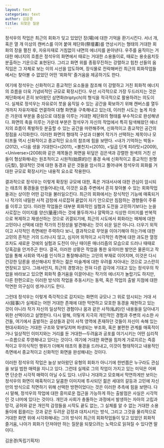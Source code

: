 ```yaml
---
layout: text
categories: text
author: 김윤경
title: 되찾은 질문
---
```


정석우의 작업은 최근의 회화가 잊고 있었던 장(場)에 대한 기억을 환기시킨다. 서너 개, 혹은 열 개 이상의 캔버스를 이어 붙여 제단화(祭壇畵)를 연상시키는 형태의 거대한 회화의 장을 펼친 후, 자유자재로 거침없이 내면의 에너지를 쏟아낸다. 우주를 움직이는 거대한 에너지의 흐름은 정석우의 화면에서 때로는 거대한 소용돌이로, 때로는 용솟음치듯 분출하는 기운으로 표현된다. 그리고 화면 위를 종횡무진하는 강렬하고 힘찬 선들의 움직임은 그 자체로 보는 이의 시선을 압도하며, 장식물로 전락해버린 최근의 회화작업들에서는 찾아볼 수 없었던 어떤 ‘회화적’ 즐거움을 제공하기도 한다.

여기에 정석우는 신화적이고 종교적인 요소들을 참조해 이 강렬하고 거친 회화적 에너지의 흐름을 더욱 기념비적인 규모로 확장시킨다. 우선 시각적으로 가장 두드러지는 것은 제단화에서 흔히 보아왔던 삼면화(triptych)의 형식을 적극적으로 활용하려는 의도이다. 실제로 정석우는 자유로이 붓을 움직일 수 있는 공간을 확보하기 위해 캔버스를 열두 개까지 자유자재로 연결하여 대형 화면을 구축해내고 있는데, 이러한 시도는 높게 치솟은 가운데 부분을 중심으로 대칭을 이루는 거대한 제단화의 형태를 부수적으로 완성해낸다. 화면의 축을 이루는 가운데 부분은 정석우가 자신의 작업에서 특히 탐색해왔던 에너지의 흐름이 폭발하듯 분출할 수 있는 공간을 마련해주며, 신화적이고 종교적인 공간의 정점을 시각화한다. 이러한 화면의 형태적 구성과 더불어 작가가 선택하는 제목이나 모티프들 역시 신화적이고 종교적인 요소의 참조에 힘을 보탠다. &lt;내가 기억하는 박동&gt;(2012), &lt;다음 생을 기대한다&gt;(2011), &lt;볼천지&gt;(2010), &lt;일곱 단계 피라밋&gt;(2009), &lt;Universe&gt;(2008)와 같은 제목들은 화면을 뒤덮은 검은색과 강렬한 원색의 거친 선들이 형상화해내는 원초적이고 시원적(始原的)인 풍경 속에 신화적이고 종교적인 원형(元型), 절대적인 것에 대한 동경과 같은 것들을 암시하고 풀어내며 정석우의 회화를 거대한 규모로 확장시키는 내용적 요소로 작용한다.

결과적으로 정석우는 이렇게 확장된 규모에 대한, 혹은 거대서사에 대한 관심이 암시되는 태초의 풍경들을 만들어내는데, 이것은 요즘 주변에서 흔히 찾아볼 수 있는 회화작업들과는 상이한 어떤 감각을 불러일으킨다. 최근의 회화에서는 장식적인 기능에 매혹되거나 작가의 내밀한 사적 감정에 사로잡혀 끝없이 자기 안으로만 침잠하는 경향들이 주류를 이루고 있다. 이러한 작업들은 대부분 회화적인 실험과 도전을 고민하기보다는 눈을 사로잡는 이미지를 양산(量産)하는 것에 몰두하거나 얄팍하고 식상한 이미지를 반복적으로 복제하고 재생산하는 것으로 귀결되기에, 최근의 시도에서 회화라는 매체에 대한 고민이나 선택에 대한 작가의 진정성을 발견해내는 것이 쉬운 일은 아니다. 더우기 외적이고 시각적인 측면에만 주력하다 보니, 결과적으로 무엇을 이야기해야 하는가에 대한 고민의 흔적은 거의 드러나지 않고, 심지어 외적이고 시각적인 측면에 대한 과도한 열정조차도 새로운 것에의 실험과 도전이 아닌 때이른 매너리즘의 모습으로 드러나 때때로 당혹감을 안겨주곤 한다. 결국, 이러한 상황은 작업을 통한 유의미한 발언은 물론이고 작업을 통해 사회와 역사를 인식하고 통찰해내려는 고민의 부재로 이어지며, 이것은 다시 건강한 담론을 생산해내지 못하는 젊은 미술계에 대한 우려를 자아내는 것으로 고스란히 연장되고 있다. 그래서인지, 최근의 경향과는 전혀 다른 감각에 기대고 있는 정석우의 작업을 바라보고 있으면 회화적 즐거움을 이끌어내는 작가의 에너지가 놀랍기도 하지만, 다른 한편으로는 이러한 방식의 작업을 추동시키는 동력, 혹은 작업의 출발 지점에 대한 막연한 의구심이 생겨나기도 한다.

그런데 정석우는 이렇게 즉각적으로 감지되는 화면의 규모나 그 위로 암시되는 거대 서사(敍事)가 실제로는 어떤 거대한 존재에 대한 막연하고 모호한 동경을 재현하고 있는 것이 아니라 작가 자신의 일상적인 경험이나 꿈과 같은 사적(私的)인 내용들을 담아내기 위한 선택이라고 설명한다. 다시 말해, 이맇게 지극히 개인적인 경험과 주변의 사소한 사건들, 여기에서 출발하는 공상들과 같이 사적 영역에 존재하던 것들이 자신이 속해 있는 현대사회라는 거대한 구조와 맞부딪치며 파생되는 부조화, 혹은 불편한 관계를 매혹적이거나 일상적인 이미지와는 거리를 둔 거대한—두려움과 공포를 야기시키는 어떤 심리적—흐름으로 투영해내고 있다는 것이다. 여기에 거대한 화면을 힘차게 가로지르는 즉흥적이고 무의식적인 행위가 더해져 태초의 풍경을 드러내고, 이것이 형태적이고 내용적인 측면에서 종교적이고 신화적인 화면을 완성해내는 것이다.

이러한 정석우의 작업은 늘상 보아왔던 유형의 회화가 아니기에 한번쯤은 누구라도 관심을 보일 법한 매력을 지니고 있다. 그런데 실제로 그의 작업이 가지고 있는 미덕은 어쩌면 단순한 시각적 매력이 아닐 수도 있다. 너무나 거대하고 모호해서 막연하게만 보이는 정석우의 화면이 매혹적이고 달콤한 이미지에 투사되던 젊은 세대의 갈등과 고민에 자신만의 방식으로 직면하기 위해 선택한 방편이었다는 것은 이러한 추측에 힘을 보탠다. 다시 말해, 정석우의 작업에 대한 흥미로운 접근을 가능하게 하는 출발점은 사실은 시각적인 것 너머에 있다는 것이다. 개인과 사회가 충돌하는 과정에서 발생하는 자아의 고립과 망각, 공허와 같은 개인적 감정들을 시작도 끝도 없는, 그 실체를 알 수 없는 거대한 소용돌이에 휩쓸리는 것과 같은 두려운 감정과 대치시키는 방식, 그리고 그것을 물리적으로 거대한 화면 위에 시각화해내는 그의 방식이 최근의 회화작업들이 잊고 있었던 회화적 즐거움, 나아가 회화가 던져야만 하는 질문을 되찾으려는 노력으로 읽혀질 수 있다면 말이다.

김윤경(독립기획자)
